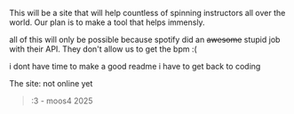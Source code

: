 This will be a site that will help countless of spinning instructors all over the world.
Our plan is to make a tool that helps immensly.

all of this will only be possible because spotify did an ~~awesome~~ stupid job with their API. They don't allow us to get the bpm :(


i dont have time to make a good readme i have to get back to coding

The site: not online yet

>:3 - moos4 2025